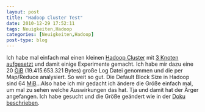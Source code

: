 ```yaml
---
layout: post
title: "Hadoop Cluster Test"
date: 2010-12-29 17:52:11
tags: Neuigkeiten,Hadoop
categories: [Neuigkeiten,Hadoop]
post-type: blog
---
```

Ich habe mal einfach mal einen kleinen <a href="http://hadoop.apache.org/common/docs/r0.21.0/cluster_setup.html">Hadoop Cluster</a> mit <a href="/index.php?/archives/318-Hadoop-Cluster-Konfiguration.html">3 Knoten aufgesetzt</a> und damit einige Experimente gemacht. Ich habe mir dazu eine 20 <a href="http://de.wikipedia.org/wiki/Bin%C3%A4rpr%C3%A4fix">GiB</a> (19.415.653.321 Bytes) große Log Datei genommen und die per Map/Reduce analysiert. So weit so gut. Die Default Block Size in Hadoop sind 64 <a href="http://de.wikipedia.org/wiki/Bin%C3%A4rpr%C3%A4fix">MiB</a>...Also habe ich mir gedacht ich ändere die Größe einfach mal, um mal zu sehen welche Auswirkungen das hat. Tja und damit hat der Ärger angefangen. Ich habe gesucht und die Größe geändert wie in der <a href="http://hadoop.apache.org/common/docs/r0.21.0/cluster_setup.html">Doku beschrieben</a>.
